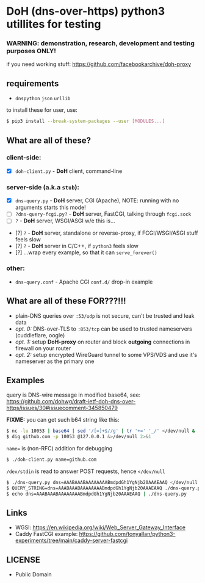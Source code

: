 # DoH (dns-over-https) python3 utillites for testing

### WARNING: demonstration, research, development and testing purposes ONLY!
if you need working stuff: https://github.com/facebookarchive/doh-proxy

## requirements
- `dnspython` `json` `urllib`

to install these for user, use:
```bash
$ pip3 install --break-system-packages --user [MODULES...]
```

## What are all of these?

### client-side:
- [X] `doh-client.py` - **DoH** client, command-line

### server-side (a.k.a `stub`):
- [X] `dns-query.py` - **DoH** server, CGI (Apache), NOTE: running with no arguments starts this mode!
- [ ] `?dns-query-fcgi.py?` - **DoH** server, FastCGI, talking through `fcgi.sock`
- [ ] `?` - **DoH** server, WSGI/ASGI w/e this is...
- [?] `?` - **DoH** server, standalone or reverse-proxy, if FCGI/WSGI/ASGI stuff feels slow
- [?] `?` - **DoH** server in C/C++, if `python3` feels slow
- [?] ...wrap every example, so that it can `serve_forever()`

### other:
- `dns-query.conf` - Apache CGI `conf.d/` drop-in example

## What are all of these FOR???!!!
- plain-DNS queries over `:53/udp` is not secure, can't be trusted and leak data
- *opt. 0:* DNS-over-TLS to `:853/tcp` can be used to trusted nameservers (cuddleflare, oogle)
- *opt. 1:* setup **DoH-proxy** on router and block **outgoing** connections in firewall on your router
- *opt. 2:* setup encrypted WireGuard tunnel to some VPS/VDS and use it's nameserver as the primary one

## Examples
query is DNS-wire message in modified base64, see:
https://github.com/dohwg/draft-ietf-doh-dns-over-https/issues/30#issuecomment-345850479

**FIXME:** you can get such b64 string like this:
```bash
$ nc -lu 10053 | base64 | sed '/[=]+$//g' | tr '+=' '_/' </dev/null &
$ dig github.com -p 10053 @127.0.0.1 &>/dev/null 2>&1
```

`name=` is (non-RFC) addition for debugging
```bash
$ ./doh-client.py name=github.com
```

`/dev/stdin` is read to answer POST requests, hence `</dev/null`
```bash
$ ./dns-query.py dns=AAABAAABAAAAAAAABmdpdGh1YgNjb20AAAEAAQ </dev/null
$ QUERY_STRING=dns=AAABAAABAAAAAAAABmdpdGh1YgNjb20AAAEAAQ ./dns-query.py </dev/null
$ echo dns=AAABAAABAAAAAAAABmdpdGh1YgNjb20AAAEAAQ | ./dns-query.py
```

## Links
- WGSI: https://en.wikipedia.org/wiki/Web_Server_Gateway_Interface
- Caddy FastCGI example: https://github.com/tonyallan/python3-experiments/tree/main/caddy-server-fastcgi

## LICENSE
- Public Domain

